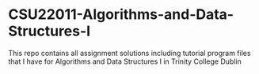 # CSU22011-Algorithms-and-Data-Structures-I
This repo contains all assignment solutions including tutorial program files that I have for Algorithms and Data Structures I in Trinity College Dublin
